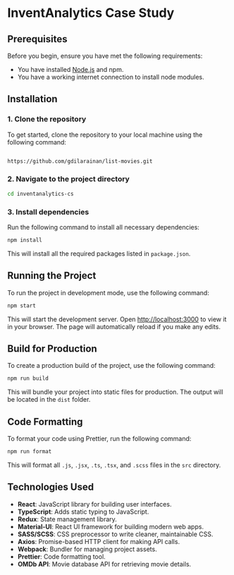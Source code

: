 
# InventAnalytics Case Study

## Prerequisites

Before you begin, ensure you have met the following requirements:

- You have installed [Node.js](https://nodejs.org/en/) and npm.
- You have a working internet connection to install node modules.

## Installation

### 1. Clone the repository

To get started, clone the repository to your local machine using the following command:

```bash

https://github.com/gdilarainan/list-movies.git
```

### 2. Navigate to the project directory

```bash
cd inventanalytics-cs
```

### 3. Install dependencies

Run the following command to install all necessary dependencies:

```bash
npm install
```

This will install all the required packages listed in `package.json`.

## Running the Project

To run the project in development mode, use the following command:

```bash
npm start
```

This will start the development server. Open [http://localhost:3000](http://localhost:3000) to view it in your browser. The page will automatically reload if you make any edits.

## Build for Production

To create a production build of the project, use the following command:

```bash
npm run build
```

This will bundle your project into static files for production. The output will be located in the `dist` folder.

## Code Formatting

To format your code using Prettier, run the following command:

```bash
npm run format
```

This will format all `.js`, `.jsx`, `.ts`, `.tsx`, and `.scss` files in the `src` directory.


## Technologies Used

- **React**: JavaScript library for building user interfaces.
- **TypeScript**: Adds static typing to JavaScript.
- **Redux**: State management library.
- **Material-UI**: React UI framework for building modern web apps.
- **SASS/SCSS**: CSS preprocessor to write cleaner, maintainable CSS.
- **Axios**: Promise-based HTTP client for making API calls.
- **Webpack**: Bundler for managing project assets.
- **Prettier**: Code formatting tool.
- **OMDb API**: Movie database API for retrieving movie details.

